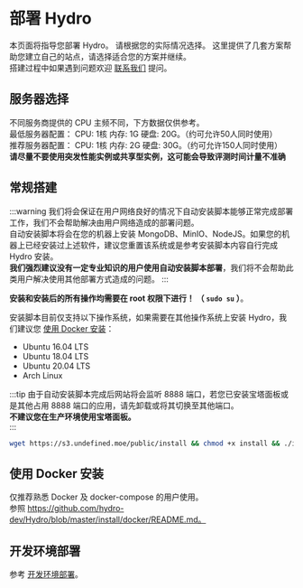 # 部署 Hydro

本页面将指导您部署 Hydro。 请根据您的实际情况选择。
这里提供了几套方案帮助您建立自己的站点，请选择适合您的方案并继续。  
搭建过程中如果遇到问题欢迎 [联系我们](/#联系我们) 提问。  

## 服务器选择

不同服务商提供的 CPU 主频不同，下方数据仅供参考。  
最低服务器配置： CPU: 1核 内存: 1G 硬盘: 20G。（约可允许50人同时使用）  
推荐服务器配置： CPU: 1核 内存: 2G 硬盘: 30G。（约可允许150人同时使用）  
**请尽量不要使用突发性能实例或共享型实例，这可能会导致评测时间计量不准确**  

## 常规搭建

:::warning
我们将会保证在用户网络良好的情况下自动安装脚本能够正常完成部署工作，我们不会帮助解决由用户网络造成的部署问题。  
自动安装脚本将会在您的机器上安装 MongoDB、MinIO、NodeJS。如果您的机器上已经安装过上述软件，建议您重置该系统或是参考安装脚本内容自行完成 Hydro 安装。  
**我们强烈建议没有一定专业知识的用户使用自动安装脚本部署**，我们将不会帮助此类用户解决使用其他部署方式造成的问题。
:::

**安装和安装后的所有操作均需要在 root 权限下进行！ （ `sudo su` ）**。  

安装脚本目前仅支持以下操作系统，如果需要在其他操作系统上安装 Hydro，我们建议您 [使用 Docker 安装](#使用-Docker-安装)：

- Ubuntu 16.04 LTS
- Ubuntu 18.04 LTS
- Ubuntu 20.04 LTS
- Arch Linux

:::tip
由于自动安装脚本完成后网站将会监听 8888 端口，若您已安装宝塔面板或是其他占用 8888 端口的应用，请先卸载或将其切换至其他端口。  
**不建议您在生产环境使用宝塔面板。**  
:::

```sh
wget https://s3.undefined.moe/public/install && chmod +x install && ./install
```

## 使用 Docker 安装

仅推荐熟悉 Docker 及 docker-compose 的用户使用。  
参照 https://github.com/hydro-dev/Hydro/blob/master/install/docker/README.md。

## 开发环境部署

参考 [开发环境部署](/dev/)。
